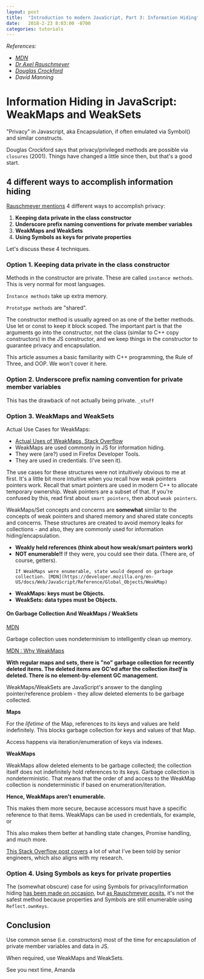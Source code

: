 ```yaml
---
layout: post
title:  "Introduction to modern JavaScript, Part 3: Information Hiding"
date:   2018-2-23 8:03:00 -0700
categories: tutorials
---
```

*References:*
- *[MDN](https://developer.mozilla.org/en-US/docs/Web/JavaScript/Reference/Global_Objects/WeakMap)*
- *[Dr Axel Rauschmeyer](http://2ality.com/2016/01/private-data-classes.html)*
- *[Douglas Crockford](https://crockford.com/javascript/private.html)*
- *David Manning*

# Information Hiding in JavaScript: WeakMaps and WeakSets
"Privacy" in Javascript, aka Encapsulation, if often emulated via Symbol() and similar constructs.

Douglas Crockford says that privacy/privileged methods are possible via `closures` (2001). Things have changed a little since then, but that's a good start.

## 4 different ways to accomplish information hiding
[Rauschmeyer mentions](http://2ality.com/2016/01/private-data-classes.html) 4 different ways to accomplish privacy:

1. **Keeping data private in the class constructor**
2. **Underscore prefix naming conventions for private member variables**
3. **WeakMaps and WeakSets**
4. **Using Symbols as keys for private properties**

Let's discuss these 4 techniques.

### Option 1. Keeping data private in the class constructor
Methods in the constructor are private. These are called `instance methods`. This is very normal for most languages.

`Instance methods` take up extra memory.

`Prototype methods` are "shared".

The constructor method is usually agreed on as one of the better methods. Use let or const to keep it block scoped.
The important part is that the arguments go into the constructor, not the class (similar to C++ copy constructors) in
the JS constructor, and we keep things in the constructor to guarantee privacy and encapsulation.

This article assumes a basic familiarity with C++ programming, the Rule of Three, and OOP. We won't cover it here.

### Option 2. Underscore prefix naming convention for private member variables
This has the drawback of not actually being private. `_stuff`

### Option 3. WeakMaps and WeakSets

Actual Use Cases for WeakMaps:
- [Actual Uses of WeakMaps, Stack Overflow](https://stackoverflow.com/questions/29413222/what-are-the-actual-uses-of-es6-weakmap)
- WeakMaps are used commonly in JS for information hiding.
- They were (are?) used in Firefox Developer Tools.
- They are used in credentials. (I've seen it).

The use cases for these structures were not intuitively obvious to me at first.
It's a little bit more intuitive when you recall how weak pointers pointers work.
Recall that smart pointers are used in modern C++ to allocate temporary ownership.
Weak pointers are a subset of that. If you're confused by this, read first about
`smart pointers`, then about `weak pointers`.

WeakMaps/Set concepts and concerns are **somewhat** similar to the concepts of weak pointers and
shared memory and shared state concepts and concerns. These structures are created
to avoid memory leaks for collections - and also, they are commonly used for
information hiding/encapsulation.

- **Weakly held references (think about how weak/smart pointers work)**
- **NOT enumerable!!** If they were, you could see their data. (There are, of course, getters).
  ```
  If WeakMaps were enumerable, state would depend on garbage collection. [MDN](https://developer.mozilla.org/en-US/docs/Web/JavaScript/Reference/Global_Objects/WeakMap)
  ```
- **WeakMaps: keys must be Objects.**
- **WeakSets: data types must be Objects.**

#### On Garbage Collection And WeakMaps / WeakSets
[MDN](https://developer.mozilla.org/en-US/docs/Web/JavaScript/Reference/Global_Objects/WeakMap)

Garbage collection uses nondeterminism to intelligently clean up memory.

[MDN : Why WeakMaps](https://developer.mozilla.org/en-US/docs/Web/JavaScript/Reference/Global_Objects/WeakMap)

**With regular maps and sets, there is "no" garbage collection for recently deleted items.
The deleted items are GC'ed after the collection *itself* is deleted. There is no
element-by-element GC management.**

WeakMaps/WeakSets are JavaScript's answer to the dangling pointer/reference
problem - they allow deleted elements to be garbage collected.

**Maps**

For the *lifetime* of the Map, references to its keys and values are held indefinitely.
This blocks garbage collection for keys and values of that Map.

Access happens via iteration/enumeration of keys via indexes.

**WeakMaps**

WeakMaps allow deleted elements to be garbage collected; the collection
itself does not indefinitely hold references to its keys. Garbage collection is
nondeterministic. That means that the order of and access to the WeakMap collection is
nondeterministic if based on enumeration/iteration.

**Hence, WeakMaps aren't enumerable.**

This makes them more secure, because accessors must have a specific reference to
that items. WeakMaps can be used in credentials, for example, or

This also makes them better at handling state changes, Promise handling, and
much more.

[This Stack Overflow post covers](https://stackoverflow.com/questions/29413222/what-are-the-actual-uses-of-es6-weakmap)
a lot of what I've been told by senior engineers, which also aligns with my
research.

### Option 4. Using Symbols as keys for private properties
The (somewhat obscure) case for using Symbols for privacy/information hiding [has been made on occasion](https://medium.com/@davidrhyswhite/private-members-in-es6-db1ccd6128a5), but [as Rauschmeyer posits](http://2ality.com/2016/01/private-data-classes.html),
it's not the safest method because properties and Symbols are still enumerable using `Reflect.ownKeys`.

## Conclusion
Use common sense (i.e. constructors) most of the time for encapsulation of private member variables and data in JS.

When required, use WeakMaps and WeakSets.

See you next time,
Amanda
